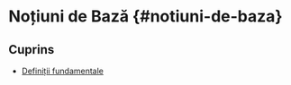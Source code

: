 # Noțiuni de Bază {#notiuni-de-baza}

## Cuprins

- [Definiții fundamentale](./definitii-fundamentale/index.md)
